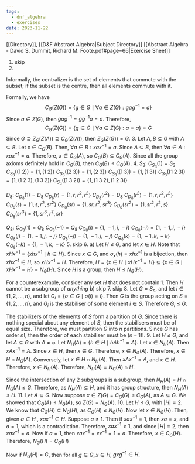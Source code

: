 ```yaml
---
tags:
  - dnf_algebra
  - exercises
date: 2023-11-22
---
```

[[Directory]], [[D&F Abstract Algebra|Subject Directory]]
[[Abstract Algebra - David S. Dummit, Richard M. Foote.pdf#page=66|Exercise Sheet]]
1. skip
2. 
Informally, the centralizer is the set of elements that commute with the subset; if the subset is the centre, then all elements commute with it. 

Formally, we have
$$
C_{G}(Z(G))=\{ g \in G\mid \forall a \in Z(G):gag^{-1}=a \}
$$
Since ${} a \in Z(G)$, then ${} gag^{-1}=g g^{-1}a=a {}$. Therefore, 
$$
C_{G}(Z(G))=\{ g \in G\mid\forall a \in Z(G):a=a \}=G
$$
Since ${} G\supseteq Z_{G}(Z(A))\supseteq C_{G}(Z(A)) {}$, then $Z_{G}(Z(G))=G$.
3. 
Let $A,\, B \subseteq G$ with ${} A \subseteq B {}$. Let $x \in  C_{G}(B) {}$. Then, ${} \forall a \in B:xax^{-1}=a {}$. Since ${} A\subseteq B$, then ${} \forall a \in A:xax^{-1}=a {}$. Therefore, $x \in C_{G}(A)$, so ${} C_{G}(B)\subseteq C_{G}(A) {}$. Since all the group axioms definitely hold in ${} C_{G}(B) {}$, then $C_{G}(B)\leq C_{G}(A)$.
4. 
$S_{3}$:
$C_{S_{3}}(1)=S_{3}$
${} C_{S_{3}}((1\;2))=\{ 1,\, (1\;2)\} {}$
${} C_{S_{3}}((2\;3))=\{ 1,\,  (2\;3) \} {}$
${} C_{S_{3}}((1\;3))=\{ 1,\,  (1\;3) \} {}$
${} C_{S_{3}}((1\;2\;3))=\{ 1,\,  (1\;2\;3),\,  (1\;3\;2) \} {}$
${} C_{S_{3}}((1\;3\;2))=\{ 1,\, (1\;3\;2),\, (1\;2\;3) \}$

$D_{8} {}$:
${} C_{D_{8}}(1)=D_{8} {}$
${} C_{D_{8}}(r)=\{ 1,\, r,\, r^{2},\, r^{3} \} {}$
$C_{D_{8}}(r^{2})=D_{8}$
${} C_{D_{8}}(r^{3})=\{ 1,\, r,\, r^{2},\, r^{3} \} {}$
$C_{D_{8}}(s)=\{ 1,\, s,\, r^{2}, sr^{2} \}$
${} C_{D_{8}}(sr)=\{ 1,\, sr,\, r^{2},\, sr^{3} \} {}$
${} C_{D_{8}}(sr^{2})=\{ 1, sr^{2},\, r^{2},\, s \} {}$
${} C_{D_{8}}(sr^{3})=\{ 1,\, sr^{3},\, r^{2},\, sr \} {}$

$Q_{8}$:
${} C_{Q_{8}}(1)=Q_{8} {}$
${} C_{Q_{8}}(-1)=Q_{8} {}$
${} C_{Q_{8}}(i)=\{ 1,\, -1,\, i,\, -i \} {}$
${} C_{Q_{8}}(-i)=\{ 1,\, -1,\, i,\, -i \}$
${} C_{Q_{8}}(j)=\{ 1,\, -1,\, j,\, -j \} {}$
${} C_{Q_{8}}(-j)=\{ 1,\, -1,\, j,\, -j \} {}$
$C_{Q_{8}}(k)=\{ 1,\, -1,\, k,\, -k \}$
${} C_{Q_{8}}(-k)=\{ 1,\, -1,\, k,\, -k \} {}$
5. skip
6. a)
Let $H\leq G {}$, and let ${} x \in H {}$. Note that ${} xHx^{-1}=\{ xhx^{-1}\mid h \in H \}$. Since ${} x \in G$, and ${} \sigma_{x}(h)=xhx^{-1} {}$ is a bijection, then ${} xhx^{-1} \in H {}$, so ${} xHx^{-1}=H {}$. Therefore, $H= \{ x \in H\mid x Hx^{-1}=H\}\subseteq \{ x \in G\mid xHx^{-1}=H \}=N_{G}(H)$. Since $H$ is a group, then $H\leq N_{G}(H)$. 

For a counterexample, consider any set $H$ that does not contain $1$. Then $H$ cannot be a subgroup of *anything*
b) skip 
7. skip
8. 
Let ${} G=S_{n} {}$, and let $i \in \{ 1,\, 2,\,\dots,\,n \}$, and let ${} G_{i}=\{ \sigma \in G\mid\sigma(i)=i \} {}$. Then $G$ is the group acting on ${} S=\{ 1,\, 2,\,\dots,\,n \} {}$, and ${} G_{i} {}$ is the stabiliser of some element ${} i\in {} S {}$. Therefore $G_{i}\leq G$.

The stabilizers of the elements of $S$ form a partition of $G$. Since there is nothing special about any element of $S$, then the stabilisers must be of equal size. Therefore, we must partition $G$ into $n$ partitions. Since $G$ has order $n!$, then the order of each stabiliser must be $(n-1)!$.
9. 
Let $H\leq G$, and let ${} A\subseteq G {}$ with $A\neq \varnothing$. Let ${} N_{H}(A)=\{ h \in H\mid hAh^{-1}=A \} {}$. 
Let ${} x \in N_{H}(A) {}$. Then $xAx^{-1}=A$. Since ${} x \in H {}$, then ${} x \in G {}$. Therefore, $x \in N_{G}(A)$. Therefore, ${} x \in H \cap N_{G}(A) {}$. Conversely, let ${} x \in H \cap N_{H}(A)$. Then $xAx^{-1}=A$, and ${} x \in H {}$. Therefore, ${} x \in N_{H}(A)$. Therefore, ${} N_{H}(A)=N_{G}(A)\cap H {}$.

Since the intersection of any 2 subgroups is a subgroup, then ${} N_{H}(A)=H \cap N_{G}(A) \leq G {}$. Therefore, as ${} N_{H}(A)\subseteq H$, and it has group structure, then $N_{H}(A)\leq H {}$.
11. 
Let ${} A\subseteq G$. Now suppose ${} x \in Z(G)=C_{G}(G)\leq C_{G}(A) {}$, as $A \subseteq G {}$. We showed that ${} C_{G}(A)\leq N_{G}(A)$, so $Z(G)=N_{G}(A)$.
10. 
Let $H\leq G$, with ${} |H|=2 {}$. We know that ${} C_{G}(H)\subseteq N_{G}(H) {}$, as $C_{G}(H)\leq N_{G}(H) {}$. Now let ${} x \in N_{G}(H) {}$. Then, given $a \in H {}$ , $xax^{-1}\in H$. Suppose $a\neq 1$. Then if ${} xax^{-1}=1 {}$, then ${} xa=x {}$, and $a=1$, which is a contradiction. Therefore, ${} xax^{-1}\neq 1 {}$, and since ${} |H|=2$, then ${} xax^{-1}=a {}$. Now if ${} a=1 {}$, then $xax^{-1}=x x^{-1}=1=a$. Therefore, ${} x \in C_{G}(H)$. Therefore, $N_{G}(H)=C_{G}(H)$

Now if $N_{G}(H)=G {}$, then for all ${} g \in G, x \in H {}$, $gxg^{-1}\in H$.